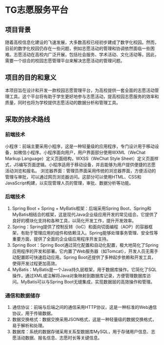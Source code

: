 # TG志愿服务平台
## 项目背景
随着高校信息化建设的飞速发展，大多数高校已经初步建成了数字化校园。然而，目前的数字化校园仍存在一些问题，例如志愿活动的管理和协调依然面临一些困难。志愿活动在高校内广泛开展，包括社会服务、学术活动、文化活动等。因此，需要一个综合的校园志愿管理平台来解决志愿活动的管理问题。
## 项目的目的和意义
本项目旨在设计和开发一款校园志愿管理平台，为高校提供一套全面的志愿活动管理工具。这个平台将有助于学生更好地参与志愿活动，提高校园志愿服务的效率和质量，同时也将为学校提供志愿活动的数据分析和管理工具。
## 采取的技术路线
### 前端技术
小程序：前端主要采用小程序，这是一种轻量级的应用程序，专门设计用于移动设备，如微信小程序。小程序面向用户，用户界面部分使用WXML（WeChat Markup Language）定义页面结构，WXSS（WeChat Style Sheet）定义页面样式，JS编写页面逻辑。小程序适用于移动设备，并且能够为用户提供便捷的志愿活动浏览和报名。
浏览器界面：管理员界面采用传统的浏览器界面，方便活动的管理与审批，可以通过网页浏览器访问。这部分可以使用HTML、CSS和JavaScript构建，以实现管理人员的管理，审批、数据分析等功能。
### 后端技术
1. Spring Boot + Spring + MyBatis框架：后端采用Spring Boot、Spring和MyBatis相结合的框架，这是现代Java企业级应用开发的常见组合。它提供了良好的模块化支持和各种工具，以简化开发工作，提升开发效率。
2. Spring：Spring提供了控制反转（IoC）和面向切面编程（AOP）的容器框架，有助于管理应用的组件和依赖注入。Spring能够处理事务管理、安全性等重要方面，提供了全面的企业级应用程序开发支持。
3. Spring Boot：Spring Boot通过简化配置和自动化配置，极大地简化了Spring应用程序的开发和部署。它内置了Web服务器（如Tomcat），开发人员无需手动配置即可快速启动应用。Spring Boot还提供了多种起步依赖和开发工具，使得开发过程更加高效。
4. MyBatis：MyBatis是一个Java持久层框架，用于数据库操作。它简化了SQL操作，通过XML或注解将Java对象映射到数据库记录，方便管理数据库访问。MyBatis可以与Spring Boot无缝集成，实现数据层的高效操作和管理。
### 通信和数据储存
1. 通信协议：前端与后端之间的通信采用HTTP协议，这是一种标准的Web通信协议，用于传输数据。
2. 数据交换格式：数据交换采用JSON格式，这是一种轻量级的数据交换格式，易于解析和处理。
3. 数据库：系统的数据存储采用关系型数据库MySQL，用于存储用户信息、志愿活动数据、报名信息、志愿时长等关键信息。
